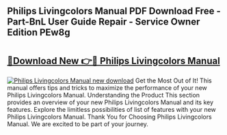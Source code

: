 ## Philips Livingcolors Manual PDF Download Free - Part-BnL User Guide Repair - Service Owner Edition PEw8g

# <h2><a href="http://cf19366.oget.top/?id=Philips+Livingcolors+Manual">🔗Download New 👉🔴 Philips Livingcolors Manual</a></h2>

[![Philips Livingcolors Manual new download](https://i.imgur.com/5g1atiW.png)](http://cf19366.oget.top/?id=Philips+Livingcolors+Manual)
Get the Most Out of It! This manual offers tips and tricks to maximize the performance of your new Philips Livingcolors Manual. Understanding the Product This section provides an overview of your new Philips Livingcolors Manual and its key features. Explore the limitless possibilities of list of features with your new Philips Livingcolors Manual. Thank You for Choosing Philips Livingcolors Manual. We are excited to be part of your journey.

